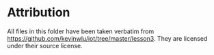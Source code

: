 # Attribution

All files in this folder have been taken verbatim from
<https://github.com/kevinwlu/iot/tree/master/lesson3>. They are licensed under
their source license.
